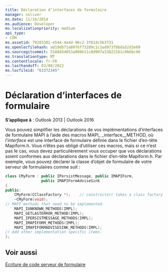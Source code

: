 ```yaml
---
title: Déclaration d’interfaces de formulaire
manager: soliver
ms.date: 11/16/2014
ms.audience: Developer
ms.localizationpriority: medium
api_type:
- COM
ms.assetid: 79283301-e544-4a4d-96c2-3f81dc5b3731
ms.openlocfilehash: ad19db71a09f6f73289c1c1ed973f8bda52d3e09
ms.sourcegitcommit: 518845d053a009b11c8d907a33822161c0b6bc96
ms.translationtype: MT
ms.contentlocale: fr-FR
ms.lasthandoff: 03/08/2022
ms.locfileid: "63372345"
---
```

# <a name="declaring-form-interfaces"></a>Déclaration d’interfaces de formulaire

  
  
**S’applique à** : Outlook 2013 | Outlook 2016 
  
Vous pouvez simplifier les déclarations de vos implémentations d’interfaces de formulaire MAPI à l’aide des macros MAPI_ _interface__METHOD, où  _l’interface_ est une interface de formulaire définie dans le fichier d’en-tête Mapiform.h. Vous n’êtes pas obligé d’utiliser ces macros, mais si ce n’est pas le cas, vous devez particulièrement vous occuper que vos déclarations soient conformes aux déclarations dans le fichier d’en-tête Mapiform.h. Par exemple, vous pouvez déclarer la classe d’objet de formulaire de votre serveur de formulaires comme suit : 
  
```cpp
class CMyForm : public IPersistMessage, public IMAPIForm,
                public IMAPIFormAdviseSink
{
public:
    CMyForm(CClassFactory *);    // constructorr takes a class factory object
    ~CMyForm(void);
// MAPI methods that need to be implemented.
    MAPI_IUNKNOWN_METHODS(IMPL);
    MAPI_GETLASTERROR_METHOD(IMPL);
    MAPI_IPERSISTMESSAGE_METHODS(IMPL);
    MAPI_IMAPIFORM_METHODS(IMPL);
    MAPI_IMAPIFORMADVISESINK_METHODS(IMPL);
// Add other implementation specific items.
};

```

## <a name="see-also"></a>Voir aussi



[Écriture de code serveur de formulaire](writing-form-server-code.md)

